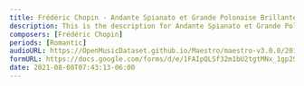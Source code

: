 ```yaml
---
title: Frédéric Chopin - Andante Spianato et Grande Polonaise Brillante Op. 22 (6)
description: This is the description for Andante Spianato et Grande Polonaise Brillante Op. 22 by Frédéric Chopin
composers: [Frédéric Chopin]
periods: [Romantic]
audioURL: https://OpenMusicDataset.github.io/Maestro/maestro-v3.0.0/2011/MIDI-Unprocessed_06_R1_2011_MID--AUDIO_R1-D2_17_Track17_wav.midi
formURL: https://docs.google.com/forms/d/e/1FAIpQLSf32m1bU2tgtMNx_1gp2SoxsxHyb01T062tR2oF5OtcMIwi7Q/viewform
date: 2021-08-08T07:43:13-06:00
---
```

